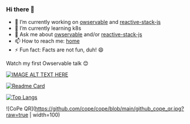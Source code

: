 ### Hi there 👋

- 🔭 I’m currently working on [owservable](https://owservable.github.io/owservable/) and [reactive-stack-js](https://github.com/reactive-stack-js)
- 🌱 I’m currently learning k8s
- 💬 Ask me about [owservable](https://owservable.github.io/owservable/) and/or [reactive-stack-js](https://github.com/reactive-stack-js)
- 📫 How to reach me: [home](http://stojadinovic.net/)
- ⚡ Fun fact: Facts are not fun, duh! 😄

Watch my first Owservable talk :blush:

[![IMAGE ALT TEXT HERE](https://img.youtube.com/vi/pwSgyPNaHKI/0.jpg)](https://www.youtube.com/watch?v=pwSgyPNaHKI)

[![Readme Card](https://github-readme-stats.vercel.app/api?username=cope&show_icons=true)](https://github.com/cope)

[![Top Langs](https://github-readme-stats.vercel.app/api/top-langs/?username=cope&langs_count=8)](https://github.com/cope)

![CoPe QR](https://github.com/cope/cope/blob/main/github_cope_qr.jpg?raw=true | width=100)
